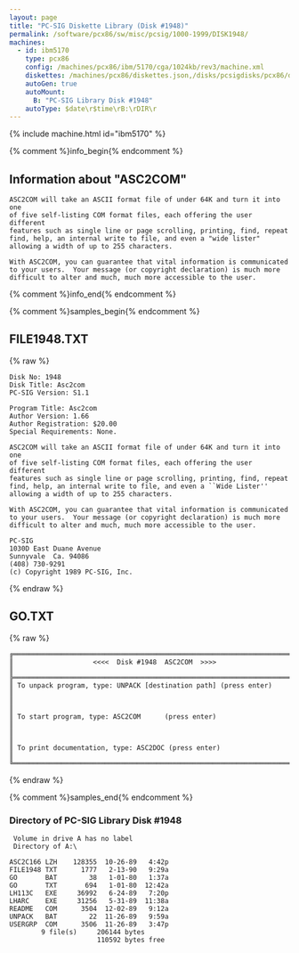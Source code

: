 ```yaml
---
layout: page
title: "PC-SIG Diskette Library (Disk #1948)"
permalink: /software/pcx86/sw/misc/pcsig/1000-1999/DISK1948/
machines:
  - id: ibm5170
    type: pcx86
    config: /machines/pcx86/ibm/5170/cga/1024kb/rev3/machine.xml
    diskettes: /machines/pcx86/diskettes.json,/disks/pcsigdisks/pcx86/diskettes.json
    autoGen: true
    autoMount:
      B: "PC-SIG Library Disk #1948"
    autoType: $date\r$time\rB:\rDIR\r
---
```


{% include machine.html id="ibm5170" %}

{% comment %}info_begin{% endcomment %}

## Information about "ASC2COM"

    ASC2COM will take an ASCII format file of under 64K and turn it into one
    of five self-listing COM format files, each offering the user different
    features such as single line or page scrolling, printing, find, repeat
    find, help, an internal write to file, and even a "wide lister"
    allowing a width of up to 255 characters.
    
    With ASC2COM, you can guarantee that vital information is communicated
    to your users.  Your message (or copyright declaration) is much more
    difficult to alter and much, much more accessible to the user.
{% comment %}info_end{% endcomment %}

{% comment %}samples_begin{% endcomment %}

## FILE1948.TXT

{% raw %}
```
Disk No: 1948                                                           
Disk Title: Asc2com                                                     
PC-SIG Version: S1.1                                                    
                                                                        
Program Title: Asc2com                                                  
Author Version: 1.66                                                    
Author Registration: $20.00                                             
Special Requirements: None.                                             
                                                                        
ASC2COM will take an ASCII format file of under 64K and turn it into one
of five self-listing COM format files, each offering the user different 
features such as single line or page scrolling, printing, find, repeat  
find, help, an internal write to file, and even a ``Wide Lister''       
allowing a width of up to 255 characters.                               
                                                                        
With ASC2COM, you can guarantee that vital information is communicated  
to your users.  Your message (or copyright declaration) is much more    
difficult to alter and much, much more accessible to the user.          
                                                                        
PC-SIG                                                                  
1030D East Duane Avenue                                                 
Sunnyvale  Ca. 94086                                                    
(408) 730-9291                                                          
(c) Copyright 1989 PC-SIG, Inc.                                         
```
{% endraw %}

## GO.TXT

{% raw %}
```
╔═════════════════════════════════════════════════════════════════════════╗
║                    <<<<  Disk #1948  ASC2COM  >>>>                      ║
╠═════════════════════════════════════════════════════════════════════════╣
║ To unpack program, type: UNPACK [destination path] (press enter)        ║
║                                                                         ║
║ To start program, type: ASC2COM      (press enter)                      ║
║                                                                         ║
║ To print documentation, type: ASC2DOC (press enter)                     ║
╚═════════════════════════════════════════════════════════════════════════╝
```
{% endraw %}

{% comment %}samples_end{% endcomment %}

### Directory of PC-SIG Library Disk #1948

     Volume in drive A has no label
     Directory of A:\

    ASC2C166 LZH    128355  10-26-89   4:42p
    FILE1948 TXT      1777   2-13-90   9:29a
    GO       BAT        38   1-01-80   1:37a
    GO       TXT       694   1-01-80  12:42a
    LH113C   EXE     36992   6-24-89   7:20p
    LHARC    EXE     31256   5-31-89  11:38a
    README   COM      3504  12-02-89   9:12a
    UNPACK   BAT        22  11-26-89   9:59a
    USERGRP  COM      3506  11-26-89   3:47p
            9 file(s)     206144 bytes
                          110592 bytes free
